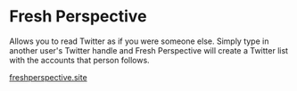 # Fresh Perspective

Allows you to read Twitter as if you were someone else. Simply type in another user's Twitter handle and Fresh Perspective will create a Twitter list with the accounts that person follows.

[freshperspective.site](http://www.freshperspective.site)
